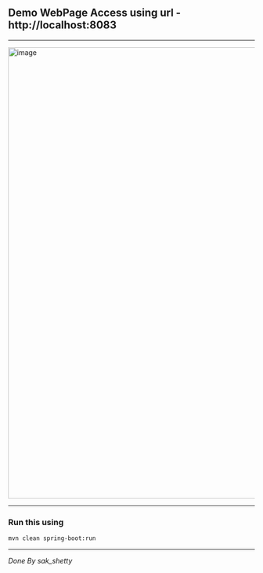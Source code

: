 ## Demo WebPage Access using url - **http://localhost:8083**
---
<img width="1917" height="920" alt="image" src="https://github.com/user-attachments/assets/d1b23c6d-a05c-4adb-80f9-77f6a680a942" />

---
### Run this using
```bash
mvn clean spring-boot:run
```
---
*Done By sak_shetty*

